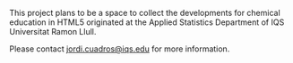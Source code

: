 This project plans to be a space to collect the developments for chemical education in HTML5 originated at the Applied Statistics Department of IQS Universitat Ramon Llull.

Please contact jordi.cuadros@iqs.edu for more information.